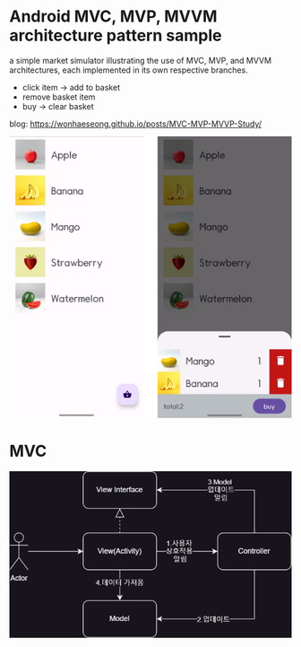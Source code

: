 # Android MVC, MVP, MVVM architecture pattern sample

a simple market simulator illustrating the use of MVC, MVP, and MVVM architectures, 
each implemented in its own respective branches.

* click item -> add to basket
* remove basket item
* buy -> clear basket

blog: https://wonhaeseong.github.io/posts/MVC-MVP-MVVP-Study/

![main screen](readmeimg/sample.png)

# MVC
![mvc](readmeimg/mvc.png)
